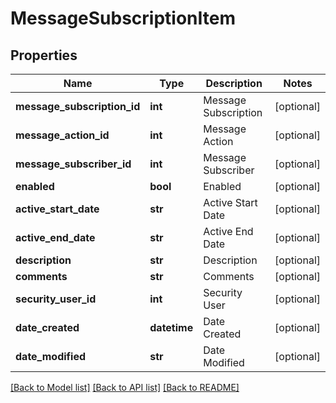 # MessageSubscriptionItem

## Properties
Name | Type | Description | Notes
------------ | ------------- | ------------- | -------------
**message_subscription_id** | **int** | Message Subscription | [optional] 
**message_action_id** | **int** | Message Action | [optional] 
**message_subscriber_id** | **int** | Message Subscriber | [optional] 
**enabled** | **bool** | Enabled | [optional] 
**active_start_date** | **str** | Active Start Date | [optional] 
**active_end_date** | **str** | Active End Date | [optional] 
**description** | **str** | Description | [optional] 
**comments** | **str** | Comments | [optional] 
**security_user_id** | **int** | Security User | [optional] 
**date_created** | **datetime** | Date Created | [optional] 
**date_modified** | **str** | Date Modified | [optional] 

[[Back to Model list]](../README.md#documentation-for-models) [[Back to API list]](../README.md#documentation-for-api-endpoints) [[Back to README]](../README.md)



